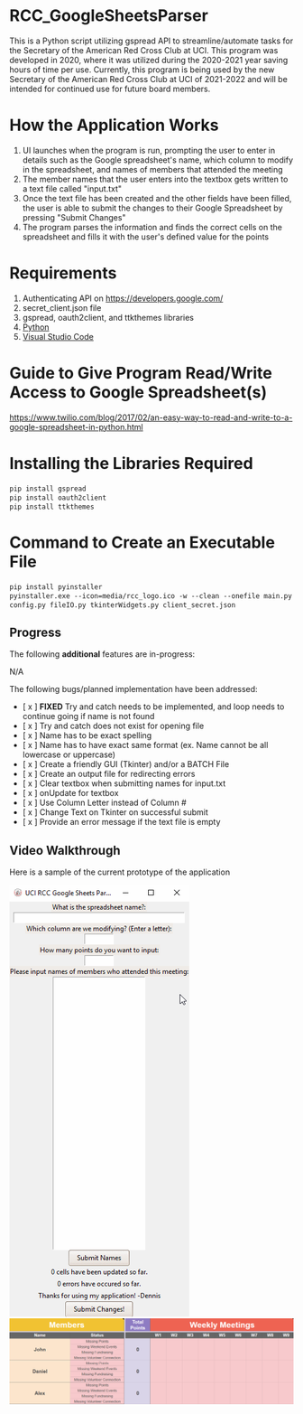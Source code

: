 # RCC_GoogleSheetsParser
This is a Python script utilizing gspread API to streamline/automate tasks for the Secretary of the American Red Cross Club at UCI. This program was developed in 2020, where it was utilized during the 2020-2021 year saving hours of time per use. Currently, this program is being used by the new Secretary of the American Red Cross Club at UCI of 2021-2022 and will be intended for continued use for future board members.

# How the Application Works
1. UI launches when the program is run, prompting the user to enter in details such as the Google spreadsheet's name, which column to modify in the spreadsheet, and names of members that attended the meeting
2. The member names that the user enters into the textbox gets written to a text file called "input.txt"
3. Once the text file has been created and the other fields have been filled, the user is able to submit the changes to their Google Spreadsheet by pressing "Submit Changes"
4. The program parses the information and finds the correct cells on the spreadsheet and fills it with the user's defined value for the points

# Requirements
1. Authenticating API on https://developers.google.com/
2. secret_client.json file
3. gspread, oauth2client, and ttkthemes libraries
4. [Python](https://www.python.org/downloads/)
5. [Visual Studio Code](https://code.visualstudio.com/)

# Guide to Give Program Read/Write Access to Google Spreadsheet(s)
https://www.twilio.com/blog/2017/02/an-easy-way-to-read-and-write-to-a-google-spreadsheet-in-python.html

# Installing the Libraries Required
```
pip install gspread
pip install oauth2client
pip install ttkthemes
```

# Command to Create an Executable File
```
pip install pyinstaller
pyinstaller.exe --icon=media/rcc_logo.ico -w --clean --onefile main.py config.py fileIO.py tkinterWidgets.py client_secret.json
```

## Progress

The following **additional** features are in-progress:

N/A

The following bugs/planned implementation have been addressed:
* [ x ] **FIXED** Try and catch needs to be implemented, and loop needs to continue going if name is not found
* [ x ] Try and catch does not exist for opening file
* [ x ] Name has to be exact spelling
* [ x ] Name has to have exact same format (ex. Name cannot be all lowercase or uppercase)
* [ x ] Create a friendly GUI (Tkinter) and/or a BATCH File
* [ x ] Create an output file for redirecting errors
* [ x ] Clear textbox when submitting names for input.txt
* [ x ] onUpdate for textbox
* [ x ] Use Column Letter instead of Column #
* [ x ] Change Text on Tkinter on successful submit
* [ x ] Provide an error message if the text file is empty

## Video Walkthrough

Here is a sample of the current prototype of the application

<img src='media/app_walkthrough.gif' title='App Walkthrough' width='' alt='App Walkthrough' />

<img src='media/sheets_walkthrough2.gif' title='Google Sheets Walkthrough' width='' alt='Google Sheets Walkthrough' />
